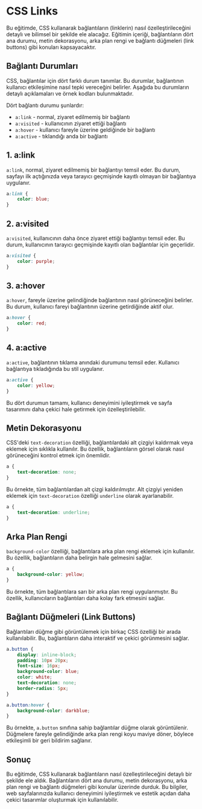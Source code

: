 # CSS Links

Bu eğitimde, CSS kullanarak bağlantıların (linklerin) nasıl özelleştirileceğini detaylı ve bilimsel bir şekilde ele alacağız. Eğitimin içeriği, bağlantıların dört ana durumu, metin dekorasyonu, arka plan rengi ve bağlantı düğmeleri (link buttons) gibi konuları kapsayacaktır.

## Bağlantı Durumları

CSS, bağlantılar için dört farklı durum tanımlar. Bu durumlar, bağlantının kullanıcı etkileşimine nasıl tepki vereceğini belirler. Aşağıda bu durumların detaylı açıklamaları ve örnek kodları bulunmaktadır.

Dört bağlantı durumu şunlardır:

- `a:link` - normal, ziyaret edilmemiş bir bağlantı
- `a:visited` - kullanıcının ziyaret ettiği bağlantı
- `a:hover` - kullanıcı fareyle üzerine geldiğinde bir bağlantı
- `a:active` - tıklandığı anda bir bağlantı

## 1. a:link

`a:link`, normal, ziyaret edilmemiş bir bağlantıyı temsil eder. Bu durum, sayfayı ilk açtığınızda veya tarayıcı geçmişinde kayıtlı olmayan bir bağlantıya uygulanır.

```css
a:link {
    color: blue;
}
```

## 2. a:visited

`a:visited`, kullanıcının daha önce ziyaret ettiği bağlantıyı temsil eder. Bu durum, kullanıcının tarayıcı geçmişinde kayıtlı olan bağlantılar için geçerlidir.

```css
a:visited {
    color: purple;
}
```

## 3. a:hover

`a:hover`, fareyle üzerine gelindiğinde bağlantının nasıl görüneceğini belirler. Bu durum, kullanıcı fareyi bağlantının üzerine getirdiğinde aktif olur.

```css
a:hover {
    color: red;
}
```

## 4. a:active

`a:active`, bağlantının tıklama anındaki durumunu temsil eder. Kullanıcı bağlantıya tıkladığında bu stil uygulanır.

```css
a:active {
    color: yellow;
}
```

Bu dört durumun tamamı, kullanıcı deneyimini iyileştirmek ve sayfa tasarımını daha çekici hale getirmek için özelleştirilebilir.

## Metin Dekorasyonu

CSS'deki `text-decoration` özelliği, bağlantılardaki alt çizgiyi kaldırmak veya eklemek için sıklıkla kullanılır. Bu özellik, bağlantıların görsel olarak nasıl görüneceğini kontrol etmek için önemlidir.

```css
a {
    text-decoration: none;
}
```

Bu örnekte, tüm bağlantılardan alt çizgi kaldırılmıştır. Alt çizgiyi yeniden eklemek için `text-decoration` özelliği `underline` olarak ayarlanabilir.

```css
a {
    text-decoration: underline;
}
```

## Arka Plan Rengi

`background-color` özelliği, bağlantılara arka plan rengi eklemek için kullanılır. Bu özellik, bağlantıların daha belirgin hale gelmesini sağlar.

```css
a {
    background-color: yellow;
}
```

Bu örnekte, tüm bağlantılara sarı bir arka plan rengi uygulanmıştır. Bu özellik, kullanıcıların bağlantıları daha kolay fark etmesini sağlar.

## Bağlantı Düğmeleri (Link Buttons)

Bağlantıları düğme gibi görüntülemek için birkaç CSS özelliği bir arada kullanılabilir. Bu, bağlantıların daha interaktif ve çekici görünmesini sağlar.

```css
a.button {
    display: inline-block;
    padding: 10px 20px;
    font-size: 16px;
    background-color: blue;
    color: white;
    text-decoration: none;
    border-radius: 5px;
}

a.button:hover {
    background-color: darkblue;
}
```

Bu örnekte, `a.button` sınıfına sahip bağlantılar düğme olarak görüntülenir. Düğmelere fareyle gelindiğinde arka plan rengi koyu maviye döner, böylece etkileşimli bir geri bildirim sağlanır.

## Sonuç

Bu eğitimde, CSS kullanarak bağlantıların nasıl özelleştirileceğini detaylı bir şekilde ele aldık. Bağlantıların dört ana durumu, metin dekorasyonu, arka plan rengi ve bağlantı düğmeleri gibi konular üzerinde durduk. Bu bilgiler, web sayfalarınızda kullanıcı deneyimini iyileştirmek ve estetik açıdan daha çekici tasarımlar oluşturmak için kullanılabilir.